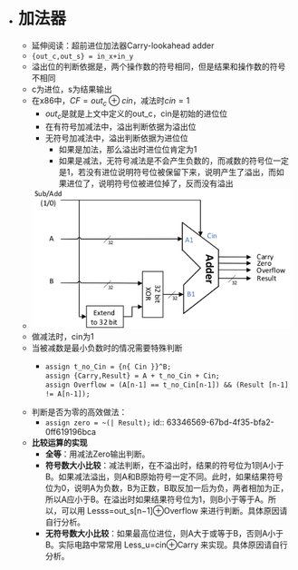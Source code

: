 - # 加法器
	- 延伸阅读：超前进位加法器Carry-lookahead adder
	- ``{out_c,out_s} = in_x+in_y``
	- 溢出位的判断依据是，两个操作数的符号相同，但是结果和操作数的符号不相同
	- c为进位，s为结果输出
	- 在x86中，$CF=out_c\oplus cin$，减法时$cin=1$
		- $out_c$是就是上文中定义的out_c，cin是初始的进位位
		- 在有符号加减法中，溢出判断依据为溢出位
		- 无符号加减法中，溢出判断依据为进位位
			- 如果是加法，那么溢出时进位位肯定为1
			- 如果是减法，无符号减法是不会产生负数的，而减数的符号位一定是1，若没有进位说明符号位被保留下来，说明产生了溢出，而如果进位了，说明符号位被进位掉了，反而没有溢出
	- ![image.png](../assets/image_1664376282124_0.png)
	- 做减法时，cin为1
	- 当被减数是最小负数时的情况需要特殊判断
		- ```
		  assign t_no_Cin = {n{ Cin }}^B;
		  assign {Carry,Result} = A + t_no_Cin + Cin;
		  assign Overflow = (A[n-1] == t_no_Cin[n-1]) && (Result [n-1] != A[n-1]);
		  ```
	- 判断是否为零的高效做法：
		- `assign zero = ~(| Result);`
		  id:: 63346569-67bd-4f35-bfa2-0ff619196bca
	- **比较运算的实现**
		- **全等**：用减法Zero输出判断。
		- **符号数大小比较**：减法判断，在不溢出时，结果的符号位为1则A小于B。如果减法溢出，则A和B原始符号一定不同。此时，如果结果符号位为0，说明A为负数，B为正数，B取反加一后为负，两者相加为正，所以A应小于B。在溢出时如果结果符号位为1，则B小于等于A。所以，可以用 Lesss=out_s[n−1]⊕Overflow 来进行判断。具体原因请自行分析。
		- **无符号数大小比较**：如果最高位进位，则A大于或等于B，否则A小于B。实际电路中常常用 Less_u=cin⊕Carry 来实现。具体原因请自行分析。